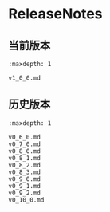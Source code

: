 # ReleaseNotes


## 当前版本

```{toctree}
:maxdepth: 1

v1_0_0.md
```


## 历史版本

```{toctree}
:maxdepth: 1

v0_6_0.md
v0_7_0.md
v0_8_0.md
v0_8_1.md
v0_8_2.md
v0_8_3.md
v0_9_0.md
v0_9_1.md
v0_9_2.md
v0_10_0.md
```
